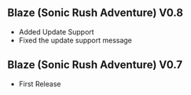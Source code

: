 ## Blaze (Sonic Rush Adventure) V0.8
- Added Update Support
- Fixed the update support message

## Blaze (Sonic Rush Adventure) V0.7
- First Release

